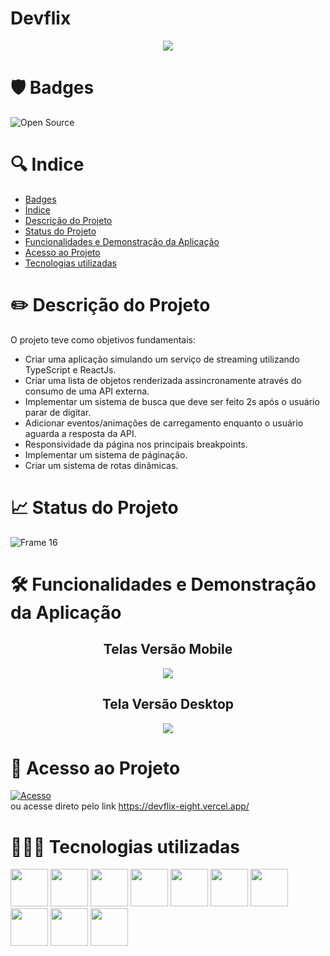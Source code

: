 # Devflix

<p align='center'>
  <img src='https://user-images.githubusercontent.com/108281436/205342374-909c139e-cead-4b95-bd29-4e6979e44821.png'/>
<p/>


# 🛡️ Badges
![Open Source](https://img.shields.io/badge/OpenSource-%E2%9D%A4-green)


# 🔍 Indice

* [Badges](https://github.com/elielgomes/Devflix/blob/master/README.md#%EF%B8%8F-badges)
* [Índice](https://github.com/elielgomes/Devflix/blob/master/README.md#-indice)
* [Descrição do Projeto](https://github.com/elielgomes/Devflix/blob/master/README.md#%EF%B8%8F-descri%C3%A7%C3%A3o-do-projeto)
* [Status do Projeto](https://github.com/elielgomes/Devflix/blob/master/README.md#-status-do-projeto)
* [Funcionalidades e Demonstração da Aplicação](https://github.com/elielgomes/Devflix/blob/master/README.md#%EF%B8%8F-funcionalidades-e-demonstra%C3%A7%C3%A3o-da-aplica%C3%A7%C3%A3o)
* [Acesso ao Projeto](https://github.com/elielgomes/Devflix/blob/master/README.md#-acesso-ao-projeto)
* [Tecnologias utilizadas](https://github.com/elielgomes/Devflix/blob/master/README.md#-tecnologias-utilizadas)


# ✏️ Descrição do Projeto

O projeto teve como objetivos fundamentais:
- Criar uma aplicação simulando um serviço de streaming utilizando TypeScript e ReactJs.
- Criar uma lista de objetos renderizada assincronamente através do consumo de uma API externa.
- Implementar um sistema de busca que deve ser feito 2s após o usuário parar de digitar.
- Adicionar eventos/animações de carregamento enquanto o usuário aguarda a resposta da API.
- Responsividade da página nos principais breakpoints.
- Implementar um sistema de páginação.
- Criar um sistema de rotas dinâmicas.

# 📈 Status do Projeto
![Frame 16](https://user-images.githubusercontent.com/108281436/192803852-d0a0e110-a351-4eb9-ad0e-95cb36a0bb49.png)

# 🛠️ Funcionalidades e Demonstração da Aplicação

<h2 align="center">
  Telas Versão Mobile
</h2>

<p align='center'>
  <img src="https://user-images.githubusercontent.com/108281436/205342114-ed7acf2c-9131-4f2e-892b-962645bf2b43.png"/>
</p>


<h2 align="center">
  Tela Versão Desktop
</h2> 

<p align='center'>
  <img src="https://user-images.githubusercontent.com/108281436/205339820-fe1680d5-c359-4824-be43-ef1da4965a8a.png"/>
</p>
    

# 🔑 Acesso ao Projeto

[![Acesso](https://user-images.githubusercontent.com/108281436/192802838-0c7abeda-f41a-4c34-86c7-ead30e2b223c.png)](https://devflix-eight.vercel.app/) <br>
ou acesse direto pelo link https://devflix-eight.vercel.app/

# 👨🏻‍💻 Tecnologias utilizadas
<div align='start'>

<img width=60 heigth=60 src="https://cdn.jsdelivr.net/gh/devicons/devicon/icons/react/react-original.svg"  />

<img width=60 heigth=60 src="https://cdn.jsdelivr.net/gh/devicons/devicon/icons/typescript/typescript-original.svg"  />

<img width=60 heigth=60 src="https://user-images.githubusercontent.com/108281436/205324695-eef946cd-1fe6-4c7f-8404-b181fec6fda0.png"  />

<img width=60 heigth=60 src="https://user-images.githubusercontent.com/108281436/205325896-cc8dd048-ebb4-4455-99ed-af81caf81410.png" />

<img width=60 heigth=60 src="https://cdn.jsdelivr.net/gh/devicons/devicon/icons/git/git-original.svg" />

<img width=60 heigth=60 src="https://cdn.jsdelivr.net/gh/devicons/devicon/icons/github/github-original.svg" />

<img width=60 heigth=60 src="https://cdn.jsdelivr.net/gh/devicons/devicon/icons/photoshop/photoshop-plain.svg" />

<img width=60 heigth=60 src="https://cdn.jsdelivr.net/gh/devicons/devicon/icons/figma/figma-original.svg" />

<img width=60 heigth=60 src="https://cdn.jsdelivr.net/gh/devicons/devicon/icons/visualstudio/visualstudio-plain.svg" />

<img width=60 heigth=60 src="https://cdn.jsdelivr.net/gh/devicons/devicon/icons/windows8/windows8-original.svg" />

</div>
          
          
